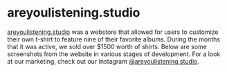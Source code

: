 # areyoulistening.studio

[areyoulistening.studio](https://ayl.gardna.net) was a webstore that allowed for users to customize their own t-shirt to feature nine of their favorite albums. During the months that it was active, we sold over $1500 worth of shirts. Below are some screenshots from the website in various stages of development. For a look at our marketing, check out our Instagram [@areyoulistening.studio](https://www.instagram.com/areyoulistening.studio/).
